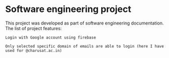 # Software engineering project 
This project was developed as part of software engineering documentation.
The list of project features:

`Login with Google account using firebase`

`Only selected specific domain of emails are able to login (here I have used for @charusat.ac.in)`
